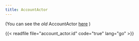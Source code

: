 ```yaml
---
title: AccountActor
---
```


(You can see the _old_ AccountActor [here](docs/systems/filecoin_blockchain/vm/actors/account_actor_old) )

{{< readfile file="account_actor.id" code="true" lang="go" >}}
